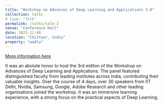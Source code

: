 ```yaml
---
title: "Workshop on Advances of Deep Learning and Applications 3.0"
collection: talks
# type: "Talk"
permalink: /talks/talk-2
venue: "Conference Hall"
date: 2023-12-08
location: "Chittoor, India"
property: "wadla"
---
```


[More information here](http://example2.com)

It was an abolute honor to host the 3rd eiditon of the Workshop on Advances of Deep Learning and Applications. The panel featured distinguished faculty from leading institutes across India, contributing their valuable insights. Over the course of 4 days, over 30 speakers from IIT Delhi, Nvidia, Samsung, Google, Adobe Research and other leading organisations joined the workshop. It was an immersive learning experience, with a strong focus on the practical aspects of Deep Learning.
